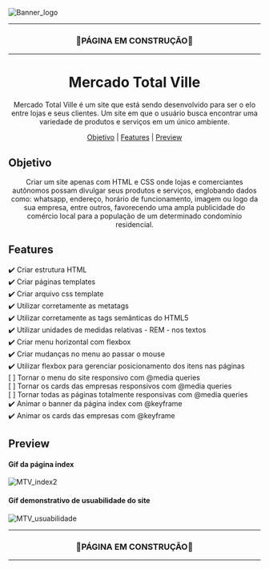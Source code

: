 
![Banner_logo](https://user-images.githubusercontent.com/68918326/146658202-c9551746-30e2-442c-b5c8-1961f7f4a566.PNG)

<hr>
<h3 align="center">🚧PÁGINA EM CONSTRUÇÃO🚧</h3>
<hr>

<h1 align="center">Mercado Total Ville</h1>



<p align="center">Mercado Total Ville é um site que está sendo desenvolvido para ser o elo entre lojas e seus clientes. Um site em que o usuário busca encontrar uma variedade de produtos e serviços em um único ambiente.</p>

<p align="center">
  <a href="#objetivo">Objetivo</a> |
  <a href="#features">Features</a> |
  <a href="#preview">Preview</a>
</p>


## Objetivo
<p align="center">
  Criar um site apenas com HTML e CSS onde lojas e comerciantes autônomos possam divulgar seus produtos e serviços, englobando dados como: whatsapp, endereço, horário de funcionamento, imagem ou logo da sua empresa, entre outros, favorecendo uma ampla publicidade do comércio local para a população de um determinado condomínio residencial.
</p>


## Features

  ✔️ Criar estrutura HTML <br>
  ✔️ Criar páginas templates <br>
  ✔️ Criar arquivo css template <br>
  ✔️ Utilizar corretamente as metatags <br>
  ✔️ Utilizar corretamente as tags semânticas do HTML5 <br>
  ✔️ Utilizar unidades de medidas relativas - REM - nos textos <br>
  ✔️ Criar menu horizontal com flexbox <br>
  ✔️ Criar mudanças no menu ao passar o mouse <br>
  ✔️ Utilizar flexbox para gerenciar posicionamento dos itens nas páginas <br>
  [ ] Tornar o menu do site responsivo com @media queries <br>
  [ ] Tornar os cards das empresas responsivos com @media queries <br>
  [ ] Tornar todas as páginas totalmente responsivas  com @media queries <br>
  ✔️ Animar o banner da página index com @keyframe <br>
  ✔️ Animar os cards das empresas com @keyframe <br>
  
    
## Preview

#### Gif da página index
![MTV_index2](https://user-images.githubusercontent.com/68918326/146658050-7def76a4-9563-4f1f-ac71-be4904de4639.gif)

#### Gif demonstrativo de usuabilidade do site
![MTV_usuabilidade](https://user-images.githubusercontent.com/68918326/146658165-2d8cfd53-4f57-4380-ba9d-f09fb99bd4cd.gif)


<hr>
<h3 align="center">🚧PÁGINA EM CONSTRUÇÃO🚧</h3>
<hr>
